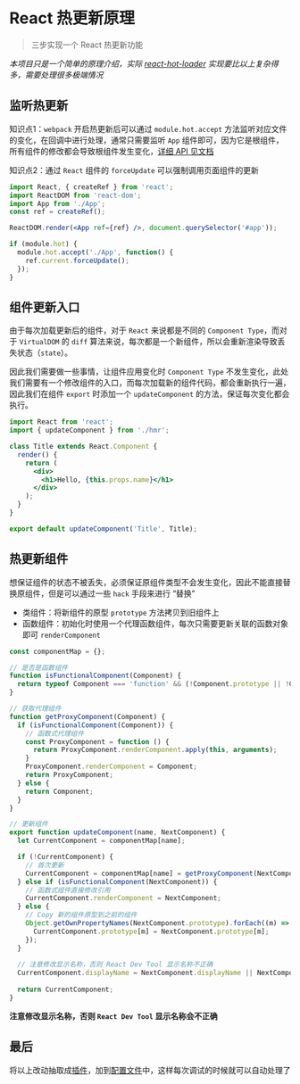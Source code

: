# React 热更新原理

> 三步实现一个 React 热更新功能

*本项目只是一个简单的原理介绍，实际 [react-hot-loader](https://www.npmjs.com/package/react-hot-loader) 实现要比以上复杂得多，需要处理很多极端情况*

## 监听热更新

知识点1：`webpack` 开启热更新后可以通过 `module.hot.accept` 方法监听对应文件的变化，在回调中进行处理，通常只需要监听 `App` 组件即可，因为它是根组件，所有组件的修改都会导致根组件发生变化，[详细 API 见文档](https://webpack.docschina.org/guides/hot-module-replacement/)

知识点2：通过 `React` 组件的 `forceUpdate` 可以强制调用页面组件的更新

```jsx
import React, { createRef } from 'react';
import ReactDOM from 'react-dom';
import App from './App';
const ref = createRef();

ReactDOM.render(<App ref={ref} />, document.querySelector('#app'));

if (module.hot) {
  module.hot.accept('./App', function() {
    ref.current.forceUpdate();
  });
}
```

## 组件更新入口

由于每次加载更新后的组件，对于 `React` 来说都是不同的 `Component Type`，而对于 `VirtualDOM` 的 `diff` 算法来说，每次都是一个新组件，所以会重新渲染导致丢失状态（`state`）。

因此我们需要做一些事情，让组件应用变化时 `Component Type` 不发生变化，此处我们需要有一个修改组件的入口，而每次加载新的组件代码，都会重新执行一遍，因此我们在组件 `export` 时添加一个 `updateComponent` 的方法，保证每次变化都会执行。

```jsx
import React from 'react';
import { updateComponent } from './hmr';

class Title extends React.Component {
  render() {
    return (
      <div>
        <h1>Hello, {this.props.name}</h1>
      </div>
    );
  }
}

export default updateComponent('Title', Title);
```

## 热更新组件

想保证组件的状态不被丢失，必须保证原组件类型不会发生变化，因此不能直接替换原组件，但是可以通过一些 `hack` 手段来进行 “替换”

* 类组件：将新组件的原型 `prototype` 方法拷贝到旧组件上
* 函数组件：初始化时使用一个代理函数组件，每次只需要更新关联的函数对象即可 `renderComponent`

```jsx
const componentMap = {};

// 是否是函数组件
function isFunctionalComponent(Component) {
  return typeof Component === 'function' && (!Component.prototype || !Component.prototype.render);
}

// 获取代理组件
function getProxyComponent(Component) {
  if (isFunctionalComponent(Component)) {
    // 函数式代理组件
    const ProxyComponent = function () {
      return ProxyComponent.renderComponent.apply(this, arguments);
    }
    ProxyComponent.renderComponent = Component;
    return ProxyComponent;
  } else {
    return Component;
  }
}

// 更新组件
export function updateComponent(name, NextComponent) {
  let CurrentComponent = componentMap[name];

  if (!CurrentComponent) {
    // 首次更新
    CurrentComponent = componentMap[name] = getProxyComponent(NextComponent);
  } else if (isFunctionalComponent(NextComponent)) {
    // 函数式组件直接修改引用
    CurrentComponent.renderComponent = NextComponent;
  } else {
    // Copy 新的组件原型到之前的组件
    Object.getOwnPropertyNames(NextComponent.prototype).forEach((m) => {
      CurrentComponent.prototype[m] = NextComponent.prototype[m];
    });
  }
  
  // 注意修改显示名称，否则 React Dev Tool 显示名称不正确
  CurrentComponent.displayName = NextComponent.displayName || NextComponent.name;
  
  return CurrentComponent;
}
```

**注意修改显示名称，否则 `React Dev Tool` 显示名称会不正确**

## 最后

将以上改动抽取成[插件](./hmr/babel.js)，加到[配置文件](./.babelrc.js)中，这样每次调试的时候就可以自动处理了